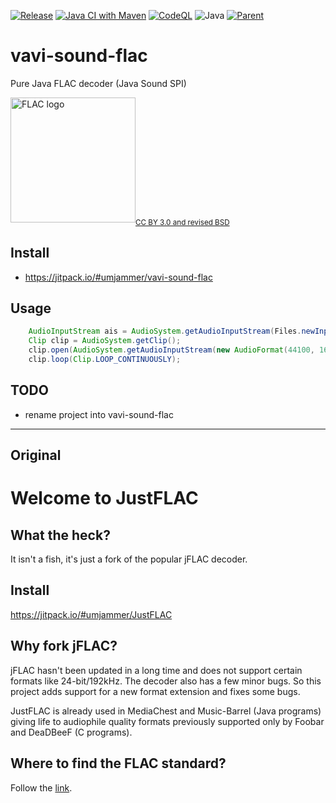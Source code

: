 [![Release](https://jitpack.io/v/umjammer/vavi-sound-flac.svg)](https://jitpack.io/#umjammer/vavi-sound-flac)
[![Java CI with Maven](https://github.com/umjammer/vavi-sound-flac/actions/workflows/maven.yml/badge.svg)](https://github.com/umjammer/vavi-sound-flac/actions/workflows/maven.yml)
[![CodeQL](https://github.com/umjammer/vavi-sound-flac/actions/workflows/codeql.yml/badge.svg)](https://github.com/umjammer/vavi-sound-flac/actions/workflows/codeql.yml)
![Java](https://img.shields.io/badge/Java-8-b07219)
[![Parent](https://img.shields.io/badge/Parent-vavi--sound--sandbox-pink)](https://github.com/umjammer/vavi-sound-sandbox)

# vavi-sound-flac

Pure Java FLAC decoder (Java Sound SPI)

<img src="https://github.com/umjammer/vavi-image-avif/assets/493908/b3c1389e-e50e-402b-921c-1264f8adb117" width="200" alt="FLAC logo"/><sub><a href="https://wiki.xiph.org/XiphWiki:Copyrights">CC BY 3.0 and revised BSD</a></sub>

## Install

 * https://jitpack.io/#umjammer/vavi-sound-flac

## Usage

```java
    AudioInputStream ais = AudioSystem.getAudioInputStream(Files.newInputStream(Paths.get(flac)));
    Clip clip = AudioSystem.getClip();
    clip.open(AudioSystem.getAudioInputStream(new AudioFormat(44100, 16, 2, true, false), ais));
    clip.loop(Clip.LOOP_CONTINUOUSLY);
```

## TODO

 * rename project into vavi-sound-flac

---
## Original

Welcome to JustFLAC
===================

What the heck?
--------------

It isn't a fish, it's just a fork of the popular jFLAC decoder. 

Install
-------

https://jitpack.io/#umjammer/JustFLAC


Why fork jFLAC?
---------------

jFLAC hasn't been updated in a long time and does not support certain formats like 24-bit/192kHz.
The decoder also has a few minor bugs. So this project adds support for a new format extension
and fixes some bugs.

JustFLAC is already used in MediaChest and Music-Barrel (Java programs)
giving life to audiophile quality formats previously supported only by Foobar and DeaDBeeF (C programs).

Where to find the FLAC standard?
--------------------------------

Follow the [link](https://www.xiph.org/flac/format.html).
